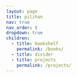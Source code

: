 ```yaml
---
layout: page
title: pilihan
nav: true
nav_order: 8
dropdown: true
children:
  - title: bookshelf
    permalink: /books/
  - title: divider
  - title: projects
    permalink: /projects/
---
```

